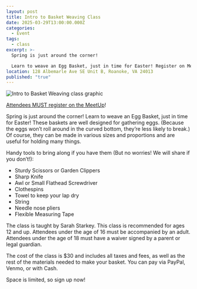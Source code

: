 ```yaml
---
layout: post
title: Intro to Basket Weaving Class
date: 2025-03-29T13:00:00.000Z
categories:
  - Event
tags:
  - class
excerpt: >-
  Spring is just around the corner!

  Learn to weave an Egg Basket, just in time for Easter! Register on MeetUp to take this class!
location: 128 Albemarle Ave SE Unit B, Roanoke, VA 24013
published: "true"
---
```

![Intro to Basket Weaving class graphic ](/assets/images/2025-3-29-intro-to-basket-weaving-discord-2.png)

[Attendees MUST register on the MeetUp](https://www.meetup.com/make-roanoke/events/306789442/)!

Spring is just around the corner!
Learn to weave an Egg Basket, just in time for Easter! These baskets are well designed for gathering eggs. (Because the eggs won’t roll around in the curved bottom, they’re less likely to break.) Of course, they can be made in various sizes and proportions and are useful for holding many things.

Handy tools to bring along if you have them (But no worries! We will share if you don’t!):

* Sturdy Scissors or Garden Clippers
* Sharp Knife
* Awl or Small Flathead Screwdriver
* Clothespins
* Towel to keep your lap dry
* String
* Needle nose pliers
* Flexible Measuring Tape

The class is taught by Sarah Starkey. This class is recommended for ages 12 and up. Attendees under the age of 16 must be accompanied by an adult. Attendees under the age of 18 must have a waiver signed by a parent or legal guardian.

The cost of the class is $30 and includes all taxes and fees, as well as the rest of the materials needed to make your basket. You can pay via PayPal, Venmo, or with Cash.

Space is limited, so sign up now!
